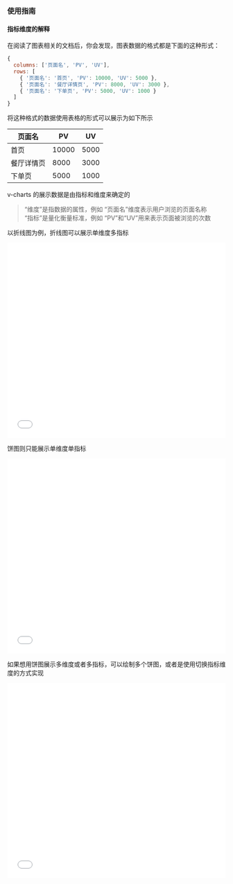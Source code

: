 ### 使用指南

#### 指标维度的解释

在阅读了图表相关的文档后，你会发现，图表数据的格式都是下面的这种形式：
```js
{
  columns: ['页面名', 'PV', 'UV'],
  rows: [
    { '页面名': '首页', 'PV': 10000, 'UV': 5000 },
    { '页面名': '餐厅详情页', 'PV': 8000, 'UV': 3000 },
    { '页面名': '下单页', 'PV': 5000, 'UV': 1000 }
  ]
}
```

将这种格式的数据使用表格的形式可以展示为如下所示

| 页面名 | PV | UV |
| -- | -- | -- |
| 首页 | 10000 | 5000 |
| 餐厅详情页 | 8000  | 3000 |
| 下单页 | 5000  | 1000 |

v-charts 的展示数据是由指标和维度来确定的

> “维度”是指数据的属性，例如 “页面名”维度表示用户浏览的页面名称<br>
“指标”是量化衡量标准，例如 “PV”和“UV”用来表示页面被浏览的次数

以折线图为例，折线图可以展示单维度多指标

<iframe width="100%" height="450" src="//jsfiddle.net/vue_echarts/39qs6zfk/1/embedded/result,html,js/?bodyColor=fff" allowfullscreen="allowfullscreen" frameborder="0"></iframe>

饼图则只能展示单维度单指标

<iframe width="100%" height="450" src="//jsfiddle.net/vue_echarts/39qs6zfk/2/embedded/result,html,js/?bodyColor=fff" allowfullscreen="allowfullscreen" frameborder="0"></iframe>

如果想用饼图展示多维度或者多指标，可以绘制多个饼图，或者是使用切换指标维度的方式实现

<iframe width="100%" height="450" src="//jsfiddle.net/vue_echarts/we718276/4/embedded/result,html,js/?bodyColor=fff" allowfullscreen="allowfullscreen" frameborder="0"></iframe>


